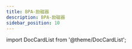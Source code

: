```yaml
---
title: BPA-励磁器
description: BPA-励磁器
sidebar_position: 10
---
```


import DocCardList from '@theme/DocCardList';

<DocCardList />